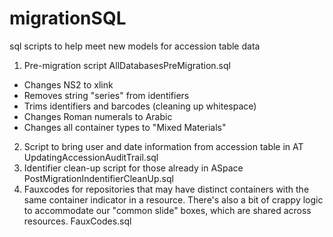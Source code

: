 # migrationSQL
sql scripts to help meet new models for accession table data

1. Pre-migration script AllDatabasesPreMigration.sql
  * Changes NS2 to xlink
  * Removes string "series" from identifiers
  * Trims identifiers and barcodes (cleaning up whitespace)
  * Changes Roman numerals to Arabic
  * Changes all container types to "Mixed Materials"
2. Script to bring user and date information from accession table in AT UpdatingAccessionAuditTrail.sql
3. Identifier clean-up script for those already in ASpace PostMigrationIndentifierCleanUp.sql
4. Fauxcodes for repositories that may have distinct containers with the same container indicator in a resource. There's also a bit of crappy logic to accommodate our "common slide" boxes, which are shared across resources. FauxCodes.sql
